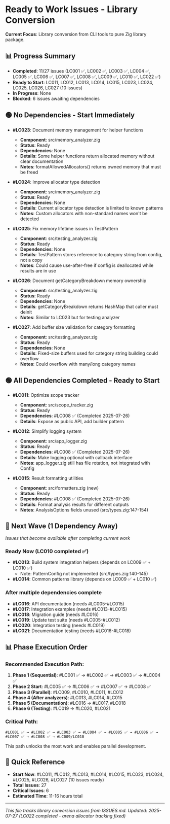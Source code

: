 # Ready to Work Issues - Library Conversion

**Current Focus**: Library conversion from CLI tools to pure Zig library package.

## 📊 Progress Summary
- **Completed**: 11/27 issues (LC001 ✅, LC002 ✅, LC003 ✅, LC004 ✅, LC005 ✅, LC006 ✅, LC007 ✅, LC008 ✅, LC009 ✅, LC010 ✅, LC022 ✅)
- **Ready to Start**: LC011, LC012, LC013, LC014, LC015, LC023, LC024, LC025, LC026, LC027 (10 issues)
- **In Progress**: None
- **Blocked**: 6 issues awaiting dependencies

## 🟢 No Dependencies - Start Immediately

- **#LC023**: Document memory management for helper functions
  - **Component**: src/memory_analyzer.zig
  - **Status**: Ready
  - **Dependencies**: None
  - **Details**: Some helper functions return allocated memory without clear documentation
  - **Notes**: formatAllowedAllocators() returns owned memory that must be freed

- **#LC024**: Improve allocator type detection
  - **Component**: src/memory_analyzer.zig
  - **Status**: Ready
  - **Dependencies**: None
  - **Details**: Current allocator type detection is limited to known patterns
  - **Notes**: Custom allocators with non-standard names won't be detected

- **#LC025**: Fix memory lifetime issues in TestPattern
  - **Component**: src/testing_analyzer.zig
  - **Status**: Ready
  - **Dependencies**: None
  - **Details**: TestPattern stores reference to category string from config, not a copy
  - **Notes**: Could cause use-after-free if config is deallocated while results are in use

- **#LC026**: Document getCategoryBreakdown memory ownership
  - **Component**: src/testing_analyzer.zig
  - **Status**: Ready
  - **Dependencies**: None
  - **Details**: getCategoryBreakdown returns HashMap that caller must deinit
  - **Notes**: Similar to LC023 but for testing analyzer

- **#LC027**: Add buffer size validation for category formatting
  - **Component**: src/testing_analyzer.zig
  - **Status**: Ready
  - **Dependencies**: None
  - **Details**: Fixed-size buffers used for category string building could overflow
  - **Notes**: Could overflow with many/long category names

## 🟢 All Dependencies Completed - Ready to Start

- **#LC011**: Optimize scope tracker
  - **Component**: src/scope_tracker.zig
  - **Status**: Ready
  - **Dependencies**: #LC008 ✅ (Completed 2025-07-26)
  - **Details**: Expose as public API, add builder pattern

- **#LC012**: Simplify logging system
  - **Component**: src/app_logger.zig
  - **Status**: Ready
  - **Dependencies**: #LC008 ✅ (Completed 2025-07-26)
  - **Details**: Make logging optional with callback interface
  - **Notes**: app_logger.zig still has file rotation, not integrated with Config

- **#LC015**: Result formatting utilities
  - **Component**: src/formatters.zig (new)
  - **Status**: Ready
  - **Dependencies**: #LC008 ✅ (Completed 2025-07-26)
  - **Details**: Format analysis results for different outputs
  - **Notes**: AnalysisOptions fields unused (src/types.zig:147-154)

## 🔄 Next Wave (1 Dependency Away)

*Issues that become available after completing current work*






### Ready Now (LC010 completed ✅)
- **#LC013**: Build system integration helpers (depends on LC009 ✅ + LC010 ✅)
  - Note: PatternConfig not implemented (src/types.zig:140-145)
- **#LC014**: Common patterns library (depends on LC009 ✅ + LC010 ✅)

### After multiple dependencies complete
- **#LC016**: API documentation (needs #LC005-#LC015)
- **#LC017**: Integration examples (needs #LC013-#LC015)
- **#LC018**: Migration guide (needs #LC016)
- **#LC019**: Update test suite (needs #LC005-#LC012)
- **#LC020**: Integration testing (needs #LC019)
- **#LC021**: Documentation testing (needs #LC016-#LC018)

## 📊 Phase Execution Order

### Recommended Execution Path:

1. **Phase 1 (Sequential)**: #LC001 ✅ → #LC002 ✅ → #LC003 ✅ → #LC004 ✅
2. **Phase 2 Start**: #LC005 ✅ → #LC006 ✅ → #LC007 ✅ → #LC008 ✅
3. **Phase 3 (Parallel)**: #LC009, #LC010, #LC011, #LC012
4. **Phase 4 (After analyzers)**: #LC013, #LC014, #LC015
5. **Phase 5 (Documentation)**: #LC016 → #LC017, #LC018
6. **Phase 6 (Testing)**: #LC019 → #LC020, #LC021

### Critical Path:
```
#LC001 ✅ → #LC002 ✅ → #LC003 ✅ → #LC004 ✅ → #LC005 ✅ → #LC006 ✅ → #LC007 ✅ → #LC008 ✅ → #LC009/LC010
```

This path unlocks the most work and enables parallel development.

## 🎯 Quick Reference

- **Start Now**: #LC011, #LC012, #LC013, #LC014, #LC015, #LC023, #LC024, #LC025, #LC026, #LC027 (10 issues ready)
- **Total Issues**: 27
- **Critical Issues**: 6
- **Estimated Time**: 11-16 hours total

---

*This file tracks library conversion issues from ISSUES.md. Updated: 2025-07-27 (LC022 completed - arena allocator tracking fixed)*